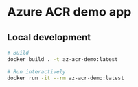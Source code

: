# Azure ACR demo app

## Local development

```bash
# Build
docker build . -t az-acr-demo:latest

# Run interactively
docker run -it --rm az-acr-demo:latest
```

